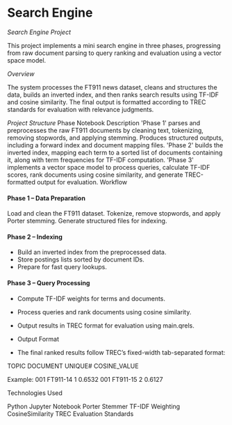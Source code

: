 # Search Engine
*Search Engine Project*

This project implements a mini search engine in three phases, progressing from raw document parsing to query ranking and evaluation using a vector space model.

*Overview*

The system processes the FT911 news dataset, cleans and structures the data, builds an inverted index, and then ranks search results using TF-IDF and cosine similarity. The final output is formatted according to TREC standards for evaluation with relevance judgments.

*Project Structure*
Phase	Notebook	Description
'Phase 1'	parses and preprocesses the raw FT911 documents by cleaning text, tokenizing, removing stopwords, and applying stemming. Produces structured outputs, including a forward index and document mapping files.
'Phase 2'	builds the inverted index, mapping each term to a sorted list of documents containing it, along with term frequencies for TF-IDF computation.
'Phase 3'	implements a vector space model to process queries, calculate TF-IDF scores, rank documents using cosine similarity, and generate TREC-formatted output for evaluation.
Workflow

#### Phase 1 – Data Preparation

Load and clean the FT911 dataset.
Tokenize, remove stopwords, and apply Porter stemming.
Generate structured files for indexing.

#### Phase 2 – Indexing

- Build an inverted index from the preprocessed data.
- Store postings lists sorted by document IDs.
- Prepare for fast query lookups.

#### Phase 3 – Query Processing

- Compute TF-IDF weights for terms and documents.

- Process queries and rank documents using cosine similarity.

- Output results in TREC format for evaluation using main.qrels.

- Output Format

- The final ranked results follow TREC’s fixed-width tab-separated format:

TOPIC    DOCUMENT    UNIQUE#    COSINE_VALUE


Example:
001    FT911-14    1    0.6532
001    FT911-15    2    0.6127

Technologies Used

Python
Jupyter Notebook
Porter Stemmer
TF-IDF Weighting
CosineSimilarity
TREC Evaluation Standards

